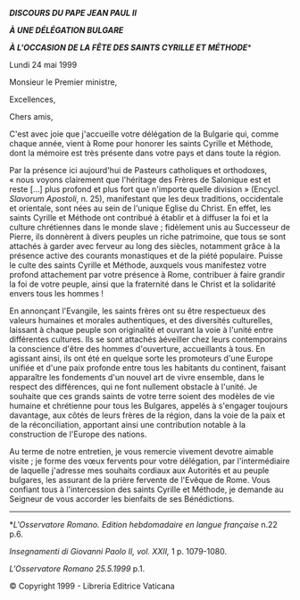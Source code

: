 ***DISCOURS DU PAPE JEAN PAUL II***

***À UNE DÉLÉGATION BULGARE***

***À L'OCCASION DE LA FÊTE DES SAINTS CYRILLE ET MÉTHODE****

Lundi 24 mai 1999

Monsieur le Premier ministre,

Excellences,

Chers amis,

C'est avec joie que j'accueille votre délégation de la Bulgarie qui, comme chaque année, vient à Rome pour honorer les saints Cyrille et Méthode, dont la mémoire est très présente dans votre pays et dans toute la région.

Par la présence ici aujourd'hui de Pasteurs catholiques et orthodoxes, « nous voyons clairement que l'héritage des Frères de Salonique est et reste [...] plus profond et plus fort que n'importe quelle division » (Encycl. *Slavorum Apostoli*, n. 25), manifestant que les deux traditions, occidentale et orientale, sont nées au sein de l'unique Eglise du Christ. En effet, les saints Cyrille et Méthode ont contribué à établir et à diffuser la foi et la culture chrétiennes dans le monde slave ; fidèlement unis au Successeur de Pierre, ils donnèrent à divers peuples un riche patrimoine, que tous se sont attachés à garder avec ferveur au long des siècles, notamment grâce à la présence active des courants monastiques et de la piété populaire. Puisse le culte des saints Cyrille et Méthode, auxquels vous manifestez votre profond attachement par votre présence à Rome, contribuer à faire grandir la foi de votre peuple, ainsi que la fraternité dans le Christ et la solidarité envers tous les hommes !

En annonçant l'Evangile, les saints frères ont su être respectueux des valeurs humaines et morales authentiques, et des diversités culturelles, laissant à chaque peuple son originalité et ouvrant la voie à l'unité entre différentes cultures. Ils se sont attachés àéveiller chez leurs contemporains la conscience d'être des hommes d'ouverture, accueillants à tous. En agissant ainsi, ils ont été en quelque sorte les promoteurs d'une Europe unifiée et d'une paix profonde entre tous les habitants du continent, faisant apparaître les fondements d'un nouvel art de vivre ensemble, dans le respect des différences, qui ne font nullement obstacle à l'unité. Je souhaite que ces grands saints de votre terre soient des modèles de vie humaine et chrétienne pour tous les Bulgares, appelés à s'engager toujours davantage, aux côtés de leurs frères de la région, dans la voie de la paix et de la réconciliation, apportant ainsi une contribution notable à la construction de l'Europe des nations.

Au terme de notre entretien, je vous remercie vivement devotre aimable visite ; je forme des vœux fervents pour votre délégation, par l'intermédiaire de laquelle j'adresse mes souhaits cordiaux aux Autorités et au peuple bulgares, les assurant de la prière fervente de l'Evêque de Rome. Vous confiant tous à l'intercession des saints Cyrille et Méthode, je demande au Seigneur de vous accorder les bienfaits de ses Bénédictions.

* * *

**L'Osservatore Romano. Edition hebdomadaire en langue française* n.22 p.6.

*Insegnamenti di Giovanni Paolo II, vol. XXII,* 1 p. 1079-1080.

*L'Osservatore Romano 25.5.1999* p.1.

© Copyright 1999 - Libreria Editrice Vaticana